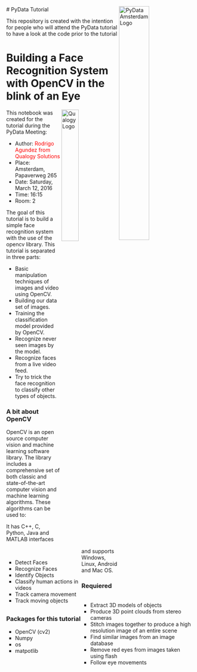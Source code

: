 <img align="right" width="40%" src="http://pydata.org/amsterdam2016/static/images/pydata-logo-amsterdam-2016.png" alt="PyData Amsterdam Logo">
# PyData Tutorial

This repository is created with the intention for people who will attend the PyData tutorial to have a look at the code prior to the tutorial

# Building a Face Recognition System with OpenCV in the blink of an Eye

<img align="right" width="30%" src="http://www.qualogy.com/wp-content/themes/qua/images/q_logo.png" alt="Qualogy Logo">

This notebook was created for the tutorial during the PyData Meeting:
- Author: <font color='red'>Rodrigo Agundez from Qualogy Solutions</font>
- Place: Amsterdam, Papaverweg 265
- Date: Saturday, March 12, 2016
- Time: 16:15
- Room: 2

The goal of this tutorial is to build a simple face recognition system with the use of the opencv library. This tutorial is separated in three parts:
- Basic manipulation techniques of images and video using OpenCV.
- Building our data set of images.
- Training the classification model provided by OpenCV.
- Recognize never seen images by the model.
- Recognize faces from a live video feed.
- Try to trick the face recognition to classify other types of objects.

### A bit about OpenCV
OpenCV is an open source computer vision and machine learning software library.
The library includes a comprehensive set of both classic and state-of-the-art computer vision and machine learning algorithms. These algorithms can be used to:
<div style="float: left; width: 40%; margin-top: 16px; margin-bottom: 16px">
<ul style="align: left; list-style-type:square">
  <li>Detect Faces</li>
  <li>Recognize Faces</li>
  <li>Identify Objects</li>
  <li>Classify human actions in videos</li>
  <li>Track camera movement</li>
  <li>Track moving objects</li>
</ul>
</div>
<div style="float: right; width: 60%; margin-top: 16px; margin-bottom: 16px">
<ul style="align: left; list-style-type:square">
  <li>Extract 3D models of objects</li>
  <li>Produce 3D point clouds from stereo cameras</li>
  <li>Stitch images together to produce a high resolution image of an entire scene</li>
  <li>Find similar images from an image database</li>
  <li>Remove red eyes from images taken using flash</li>
  <li>Follow eye movements</li>
</ul>
</div>

It has C++, C, Python, Java and MATLAB interfaces and supports Windows, Linux, Android and Mac OS. 

### Requiered Packages for this tutorial
<ul style="list-style-type:square">
  <li>OpenCV (cv2)</li>
  <li>Numpy</li>
  <li>os</li>
  <li>matpotlib</li>
</ul>
